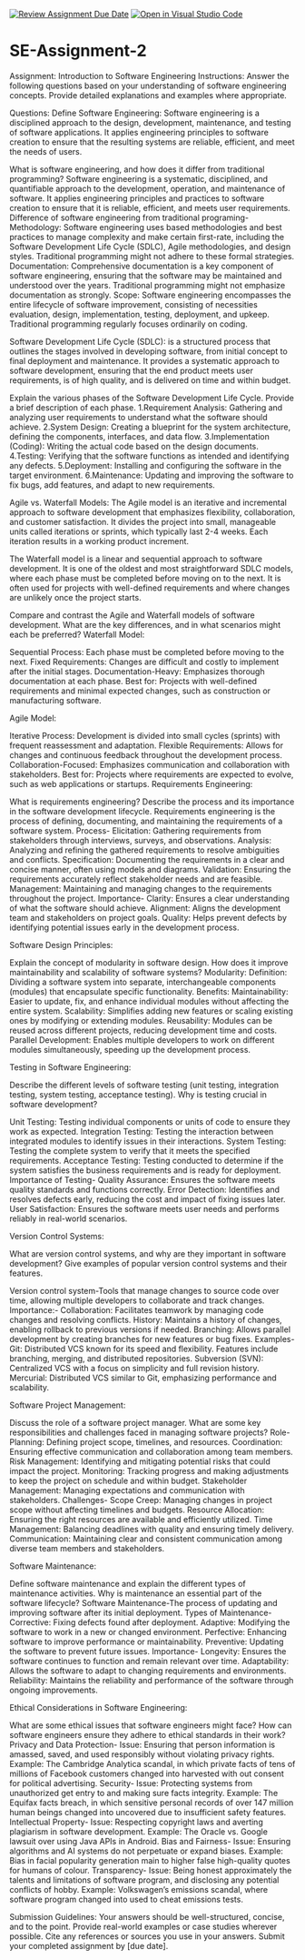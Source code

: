 [![Review Assignment Due Date](https://classroom.github.com/assets/deadline-readme-button-24ddc0f5d75046c5622901739e7c5dd533143b0c8e959d652212380cedb1ea36.svg)](https://classroom.github.com/a/-ucQIGTc)
[![Open in Visual Studio Code](https://classroom.github.com/assets/open-in-vscode-718a45dd9cf7e7f842a935f5ebbe5719a5e09af4491e668f4dbf3b35d5cca122.svg)](https://classroom.github.com/online_ide?assignment_repo_id=15221656&assignment_repo_type=AssignmentRepo)
# SE-Assignment-2
Assignment: Introduction to Software Engineering
Instructions:
Answer the following questions based on your understanding of software engineering concepts. Provide detailed explanations and examples where appropriate.

Questions:
Define Software Engineering:
Software engineering is a disciplined approach to the design, development, maintenance, and testing of software applications. It applies engineering principles to software creation to ensure that the resulting systems are reliable, efficient, and meet the needs of users.

What is software engineering, and how does it differ from traditional programming?
Software engineering is a systematic, disciplined, and quantifiable approach to the development, operation, and maintenance of software. It applies engineering principles and practices to software creation to ensure that it is reliable, efficient, and meets user requirements.
Difference of software engineering from traditional programing-
Methodology: Software engineering uses based methodologies and best practices to manage complexity and make certain first-rate, including the Software Development Life Cycle (SDLC), Agile methodologies, and design styles. Traditional programming might not adhere to these formal strategies.
Documentation: Comprehensive documentation is a key component of software engineering, ensuring that the software may be maintained and understood over the years. Traditional programming might not emphasize documentation as strongly.
Scope: Software engineering encompasses the entire lifecycle of software improvement, consisting of necessities evaluation, design, implementation, testing, deployment, and upkeep. Traditional programming regularly focuses ordinarily on coding.

Software Development Life Cycle (SDLC): is a structured process that outlines the stages involved in developing software, from initial concept to final deployment and maintenance. It provides a systematic approach to software development, ensuring that the end product meets user requirements, is of high quality, and is delivered on time and within budget.

Explain the various phases of the Software Development Life Cycle. Provide a brief description of each phase.
1.Requirement Analysis: Gathering and analyzing user requirements to understand what the software should achieve.
2.System Design: Creating a blueprint for the system architecture, defining the components, interfaces, and data flow.
3.Implementation (Coding): Writing the actual code based on the design documents.
4.Testing: Verifying that the software functions as intended and identifying any defects.
5.Deployment: Installing and configuring the software in the target environment.
6.Maintenance: Updating and improving the software to fix bugs, add features, and adapt to new requirements.

Agile vs. Waterfall Models:
The Agile model is an iterative and incremental approach to software development that emphasizes flexibility, collaboration, and customer satisfaction. It divides the project into small, manageable units called iterations or sprints, which typically last 2-4 weeks. Each iteration results in a working product increment.

The Waterfall model is a linear and sequential approach to software development. It is one of the oldest and most straightforward SDLC models, where each phase must be completed before moving on to the next. It is often used for projects with well-defined requirements and where changes are unlikely once the project starts.

Compare and contrast the Agile and Waterfall models of software development. What are the key differences, and in what scenarios might each be preferred?
Waterfall Model:

Sequential Process: Each phase must be completed before moving to the next.
Fixed Requirements: Changes are difficult and costly to implement after the initial stages.
Documentation-Heavy: Emphasizes thorough documentation at each phase.
Best for: Projects with well-defined requirements and minimal expected changes, such as construction or manufacturing software.

Agile Model:

Iterative Process: Development is divided into small cycles (sprints) with frequent reassessment and adaptation.
Flexible Requirements: Allows for changes and continuous feedback throughout the development process.
Collaboration-Focused: Emphasizes communication and collaboration with stakeholders.
Best for: Projects where requirements are expected to evolve, such as web applications or startups.
Requirements Engineering:

What is requirements engineering? Describe the process and its importance in the software development lifecycle.
Requirements engineering is the process of defining, documenting, and maintaining the requirements of a software system.
Process-
Elicitation: Gathering requirements from stakeholders through interviews, surveys, and observations.
Analysis: Analyzing and refining the gathered requirements to resolve ambiguities and conflicts.
Specification: Documenting the requirements in a clear and concise manner, often using models and diagrams.
Validation: Ensuring the requirements accurately reflect stakeholder needs and are feasible.
Management: Maintaining and managing changes to the requirements throughout the project.
Importance-
Clarity: Ensures a clear understanding of what the software should achieve.
Alignment: Aligns the development team and stakeholders on project goals.
Quality: Helps prevent defects by identifying potential issues early in the development process.

Software Design Principles:

Explain the concept of modularity in software design. How does it improve maintainability and scalability of software systems?
Modularity:
Definition: Dividing a software system into separate, interchangeable components (modules) that encapsulate specific functionality.
Benefits:
Maintainability: Easier to update, fix, and enhance individual modules without affecting the entire system.
Scalability: Simplifies adding new features or scaling existing ones by modifying or extending modules.
Reusability: Modules can be reused across different projects, reducing development time and costs.
Parallel Development: Enables multiple developers to work on different modules simultaneously, speeding up the development process.

Testing in Software Engineering:

Describe the different levels of software testing (unit testing, integration testing, system testing, acceptance testing). Why is testing crucial in software development?

Unit Testing: Testing individual components or units of code to ensure they work as expected.
Integration Testing: Testing the interaction between integrated modules to identify issues in their interactions.
System Testing: Testing the complete system to verify that it meets the specified requirements.
Acceptance Testing: Testing conducted to determine if the system satisfies the business requirements and is ready for deployment.
Importance of Testing-
Quality Assurance: Ensures the software meets quality standards and functions correctly.
Error Detection: Identifies and resolves defects early, reducing the cost and impact of fixing issues later.
User Satisfaction: Ensures the software meets user needs and performs reliably in real-world scenarios.

Version Control Systems:

What are version control systems, and why are they important in software development? Give examples of popular version control systems and their features.

Version control system-Tools that manage changes to source code over time, allowing multiple developers to collaborate and track changes.
Importance:-
Collaboration: Facilitates teamwork by managing code changes and resolving conflicts.
History: Maintains a history of changes, enabling rollback to previous versions if needed.
Branching: Allows parallel development by creating branches for new features or bug fixes.
Examples-
Git: Distributed VCS known for its speed and flexibility. Features include branching, merging, and distributed repositories.
Subversion (SVN): Centralized VCS with a focus on simplicity and full revision history.
Mercurial: Distributed VCS similar to Git, emphasizing performance and scalability.

Software Project Management:

Discuss the role of a software project manager. What are some key responsibilities and challenges faced in managing software projects?
Role-
Planning: Defining project scope, timelines, and resources.
Coordination: Ensuring effective communication and collaboration among team members.
Risk Management: Identifying and mitigating potential risks that could impact the project.
Monitoring: Tracking progress and making adjustments to keep the project on schedule and within budget.
Stakeholder Management: Managing expectations and communication with stakeholders.
Challenges-
Scope Creep: Managing changes in project scope without affecting timelines and budgets.
Resource Allocation: Ensuring the right resources are available and efficiently utilized.
Time Management: Balancing deadlines with quality and ensuring timely delivery.
Communication: Maintaining clear and consistent communication among diverse team members and stakeholders.

Software Maintenance:

Define software maintenance and explain the different types of maintenance activities. Why is maintenance an essential part of the software lifecycle?
Software Maintenance-The process of updating and improving software after its initial deployment.
Types of Maintenance-
Corrective: Fixing defects found after deployment.
Adaptive: Modifying the software to work in a new or changed environment.
Perfective: Enhancing software to improve performance or maintainability.
Preventive: Updating the software to prevent future issues.
Importance-
Longevity: Ensures the software continues to function and remain relevant over time.
Adaptability: Allows the software to adapt to changing requirements and environments.
Reliability: Maintains the reliability and performance of the software through ongoing improvements.

Ethical Considerations in Software Engineering:

What are some ethical issues that software engineers might face? How can software engineers ensure they adhere to ethical standards in their work?
Privacy and Data Protection-
Issue: Ensuring that person information is amassed, saved, and used responsibly without violating privacy rights.
Example: The Cambridge Analytica scandal, in which private facts of tens of millions of Facebook customers changed into harvested with out consent for political advertising.
Security-
Issue: Protecting systems from unauthorized get entry to and making sure facts integrity.
Example: The Equifax facts breach, in which sensitive personal records of over 147 million human beings changed into uncovered due to insufficient safety features.
Intellectual Property-
Issue: Respecting copyright laws and averting plagiarism in software development.
Example: The Oracle vs. Google lawsuit over using Java APIs in Android.
Bias and Fairness-
Issue: Ensuring algorithms and AI systems do not perpetuate or expand biases.
Example: Bias in facial popularity generation main to higher false high-quality quotes for humans of colour.
Transparency-
Issue: Being honest approximately the talents and limitations of software program, and disclosing any potential conflicts of hobby.
Example: Volkswagen’s emissions scandal, where software program changed into used to cheat emissions tests.

Submission Guidelines:
Your answers should be well-structured, concise, and to the point.
Provide real-world examples or case studies wherever possible.
Cite any references or sources you use in your answers.
Submit your completed assignment by [due date].
